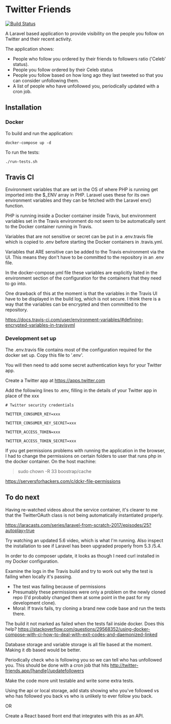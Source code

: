 Twitter Friends
===============

[![Build Status](https://travis-ci.org/edwardcrompton/twitter-friends.svg?branch=develop)](https://travis-ci.org/edwardcrompton/twitter-friends)

A Laravel based application to provide visibility on the people you follow on 
Twitter and their recent activity.

The application shows:
- People who follow you ordered by their friends to followers ratio ('Celeb' status).
- People you follow ordered by their Celeb status
- People you follow based on how long ago they last tweeted so that you can 
consider unfollowing them.
- A list of people who have unfollowed you, periodically updated with a cron job.

Installation
------------

### Docker

To build and run the application:

`docker-compose up -d`

To run the tests:

`./run-tests.sh`

Travis CI
---------

Environment variables that are set in the OS of where PHP is running get
imported into the $_ENV array in PHP. Laravel uses these for its own
environment variables and they can be fetched with the Laravel env() function.

PHP is running inside a Docker container inside Travis, but environment
variables set in the Travis environment do not seem to be automatically sent
to the Docker container running in Travis.

Variables that are not sensitive or secret can be put in a .env.travis file
which is copied to .env before starting the Docker containers in .travis.yml.

Variables that ARE sensitive can be added to the Travis environment via the UI.
This means they don't have to be committed to the repository in an .env file.

In the docker-compose.yml file these variables are explicitly listed in the
environment section of the configuration for the containers that they need to go
into.

One drawback of this at the moment is that the variables in the Travis UI have
to be displayed in the build log, which is not secure. I think there is a way
that the variables can be encrypted and then committed to the repository.

https://docs.travis-ci.com/user/environment-variables/#defining-encrypted-variables-in-travisyml

### Development set up

The .env.travis file contains most of the configuration required for the docker
set up. Copy this file to '.env'.

You will then need to add some secret authentication keys for your Twitter app.

Create a Twitter app at https://apps.twitter.com

Add the following lines to .env, filling in the details of your Twitter app in 
place of the xxx

`# Twitter security credentials`

`TWITTER_CONSUMER_KEY=xxx`

`TWITTER_CONSUMER_KEY_SECRET=xxx`

`TWITTER_ACCESS_TOKEN=xxx`

`TWITTER_ACCESS_TOKEN_SECRET=xxx`

If you get permissions problems with running the application in the browser, I
had to change the permissions on certain folders to user that runs php in the
docker container. On the host machine:

> sudo chown -R 33 boostrap/cache

https://serversforhackers.com/c/dckr-file-permissions

To do next
----------

Having re-watched videos about the service container, it's clearer to me that
the TwitterOAuth class is not being automatically instantiated properly.

https://laracasts.com/series/laravel-from-scratch-2017/episodes/25?autoplay=true

Try watching an updated 5.6 video, which is what I'm running. Also inspect the
installation to see if Laravel has been upgraded properly from 5.3 /5.4.

In order to do composer update, it looks as though I need curl installed in my
Docker configuration.

Examine the logs in the Travis build and try to work out why the test is failing
when locally it's passing.
- The test was failing because of permissions
- Presumably these permissions were only a problem on the newly cloned repo (I'd
probably changed them at some point in the past for my development clone).
- Moral: If travis fails, try cloning a brand new code base and run the tests
there.

The build it not marked as failed when the tests fail inside docker. Does this
help? https://stackoverflow.com/questions/29568352/using-docker-compose-with-ci-how-to-deal-with-exit-codes-and-daemonized-linked

Database storage and variable storage is all file based at the moment. Making it 
db based would be better.

Periodically check who is following you so we can tell who has unfollowed you.
This should be done with a cron job that hits http://twitter-friends.app/[handle]/updatefollowers

Make the code more unit testable and write some extra tests.

Using the api or local storage, add stats showing who you've followed vs who has
followed you back vs who is unlikely to ever follow you back.

OR

Create a React based front end that integrates with this as an API.
